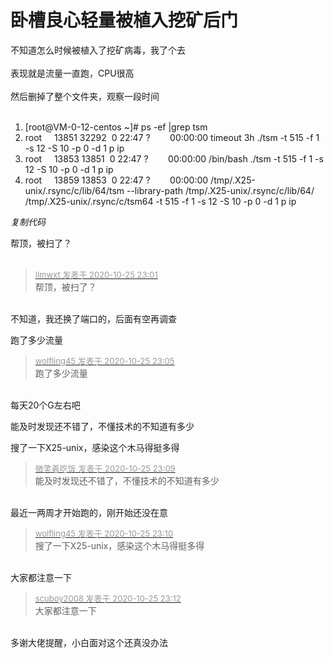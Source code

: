 # 卧槽良心轻量被植入挖矿后门


不知道怎么时候被植入了挖矿病毒，我了个去<br />
<br />
表现就是流量一直跑，CPU很高<br />
<br />
然后删掉了整个文件夹，观察一段时间<br />
<br /><div class="blockcode"><div id="code_W5A"><ol><li>[root@VM-0-12-centos ~]# ps -ef |grep tsm<br /><li>root&nbsp; &nbsp;&nbsp;&nbsp;13851 32292&nbsp;&nbsp;0 22:47 ?&nbsp; &nbsp;&nbsp; &nbsp;&nbsp;&nbsp;00:00:00 timeout 3h ./tsm -t 515 -f 1 -s 12 -S 10 -p 0 -d 1 p ip<br /><li>root&nbsp; &nbsp;&nbsp;&nbsp;13853 13851&nbsp;&nbsp;0 22:47 ?&nbsp; &nbsp;&nbsp; &nbsp;&nbsp;&nbsp;00:00:00 /bin/bash ./tsm -t 515 -f 1 -s 12 -S 10 -p 0 -d 1 p ip<br /><li>root&nbsp; &nbsp;&nbsp;&nbsp;13859 13853&nbsp;&nbsp;0 22:47 ?&nbsp; &nbsp;&nbsp; &nbsp;&nbsp;&nbsp;00:00:00 /tmp/.X25-unix/.rsync/c/lib/64/tsm --library-path /tmp/.X25-unix/.rsync/c/lib/64/ /tmp/.X25-unix/.rsync/c/tsm64 -t 515 -f 1 -s 12 -S 10 -p 0 -d 1 p ip</ol></div><em onclick="copycode($('code_W5A'));">复制代码</em></div>

帮顶，被扫了？<br />
<br />
<img src="static/image/smiley/default/time.gif" smilieid="15" border="0" alt="" /><img src="static/image/smiley/default/time.gif" smilieid="15" border="0" alt="" /><img src="static/image/smiley/default/time.gif" smilieid="15" border="0" alt="" />

<div class="quote"><blockquote><font size="2"><a href="https://www.hostloc.com/forum.php?mod=redirect&amp;goto=findpost&amp;pid=9351756&amp;ptid=758407" target="_blank"><font color="#999999">llmwxt 发表于 2020-10-25 23:01</font></a></font><br />
帮顶，被扫了？</blockquote></div><br />
不知道，我还换了端口的，后面有空再调查

跑了多少流量<img id="aimg_SrSXU" onclick="zoom(this, this.src, 0, 0, 0)" class="zoom" src="https://cdn.jsdelivr.net/gh/hishis/forum-master/public/images/patch.gif" onmouseover="img_onmouseoverfunc(this)" onload="thumbImg(this)" border="0" alt="" />

<div class="quote"><blockquote><font size="2"><a href="https://www.hostloc.com/forum.php?mod=redirect&amp;goto=findpost&amp;pid=9351780&amp;ptid=758407" target="_blank"><font color="#999999">wolfling45 发表于 2020-10-25 23:05</font></a></font><br />
跑了多少流量</blockquote></div><br />
每天20个G左右吧

能及时发现还不错了，不懂技术的不知道有多少

搜了一下X25-unix，感染这个木马得挺多得<img id="aimg_p9eqe" onclick="zoom(this, this.src, 0, 0, 0)" class="zoom" src="https://cdn.jsdelivr.net/gh/hishis/forum-master/public/images/patch.gif" onmouseover="img_onmouseoverfunc(this)" onload="thumbImg(this)" border="0" alt="" />

<div class="quote"><blockquote><font size="2"><a href="https://www.hostloc.com/forum.php?mod=redirect&amp;goto=findpost&amp;pid=9351799&amp;ptid=758407" target="_blank"><font color="#999999">微笑着吃饭 发表于 2020-10-25 23:09</font></a></font><br />
能及时发现还不错了，不懂技术的不知道有多少</blockquote></div><br />
最近一两周才开始跑的，刚开始还没在意

<div class="quote"><blockquote><font size="2"><a href="https://www.hostloc.com/forum.php?mod=redirect&amp;goto=findpost&amp;pid=9351801&amp;ptid=758407" target="_blank"><font color="#999999">wolfling45 发表于 2020-10-25 23:10</font></a></font><br />
搜了一下X25-unix，感染这个木马得挺多得</blockquote></div><br />
大家都注意一下

<div class="quote"><blockquote><font size="2"><a href="https://www.hostloc.com/forum.php?mod=redirect&amp;goto=findpost&amp;pid=9351811&amp;ptid=758407" target="_blank"><font color="#999999">scuboy2008 发表于 2020-10-25 23:12</font></a></font><br />
大家都注意一下</blockquote></div><br />
多谢大佬提醒，小白面对这个还真没办法
